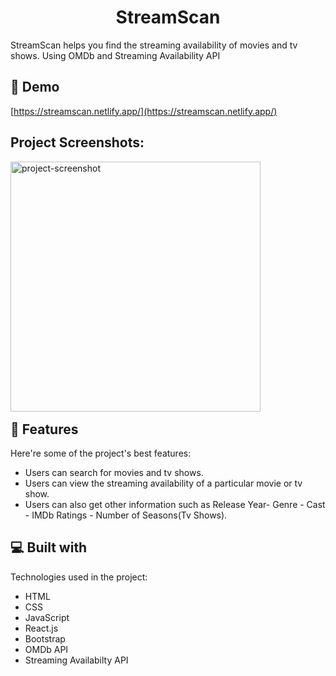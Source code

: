 <h1 align="center" id="title">StreamScan</h1>

<p id="description">StreamScan helps you find the streaming availability of movies and tv shows. Using OMDb and Streaming Availability API</p>

<h2>🚀 Demo</h2>

[https://streamscan.netlify.app/](https://streamscan.netlify.app/)

<h2>Project Screenshots:</h2>

<img src="https://ashish-kumar1.netlify.app/assets/img/streamscan.webp" alt="project-screenshot" width="400" height="400/">

  
  
<h2 style='margin-top : 1rem;'>🧐 Features</h2>

Here're some of the project's best features:

*   Users can search for movies and tv shows.
*   Users can view the streaming availability of a particular movie or tv show.
*   Users can also get other information such as Release Year- Genre - Cast - IMDb Ratings - Number of Seasons(Tv Shows).

  
  
<h2>💻 Built with</h2>

Technologies used in the project:

*   HTML
*   CSS
*   JavaScript
*   React.js
*   Bootstrap
*   OMDb API
*   Streaming Availabilty API
